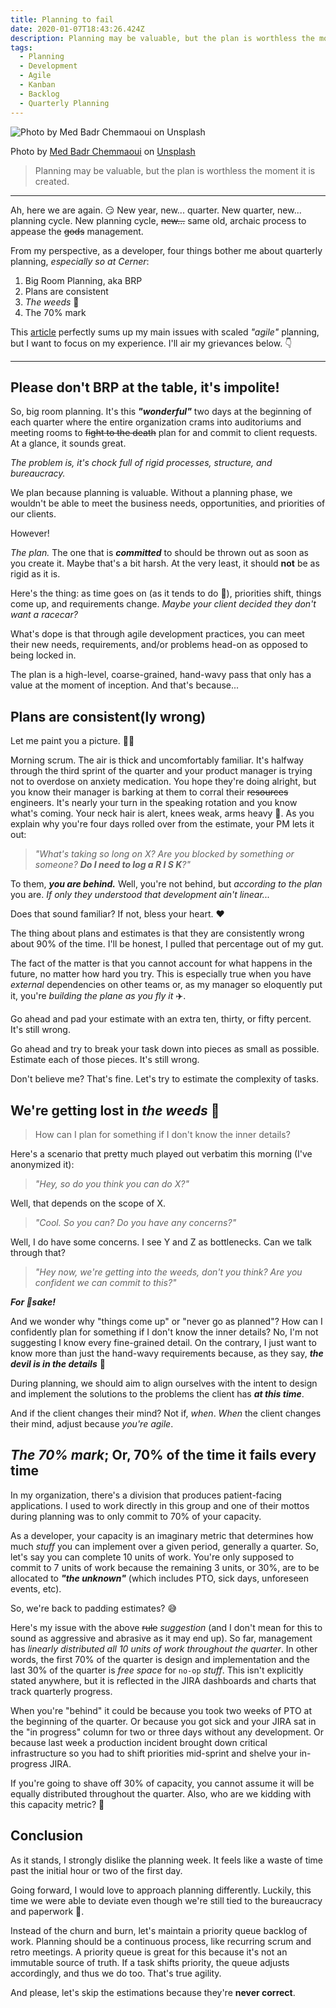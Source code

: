 ```yaml
---
title: Planning to fail
date: 2020-01-07T18:43:26.424Z
description: Planning may be valuable, but the plan is worthless the moment it is created.
tags:
  - Planning
  - Development
  - Agile
  - Kanban
  - Backlog
  - Quarterly Planning
---
```


![Photo by Med Badr Chemmaoui on Unsplash](./hero-image.jpg)

<figcaption>
  Photo by <a href="https://unsplash.com/@medbadrc">Med Badr Chemmaoui</a> on <a href="https://unsplash.com/s/photos/plan">Unsplash</a>
</figcaption>

> Planning may be valuable, but the plan is worthless the moment it is created.

---

Ah, here we are again. 😏
New year, new... quarter.
New quarter, new... planning cycle.
New planning cycle, ~~new...~~ same old, archaic process to appease the ~~gods~~ management.

From my perspective, as a developer, four things bother me about quarterly planning, _especially so at Cerner_:

1. Big Room Planning, aka BRP
2. Plans are consistent
3. _The weeds_ 🌿
4. The 70% mark

This [article](https://productcoalition.com/the-major-problems-with-safe-1e797f7e48f8) perfectly sums up my main issues with scaled _"agile"_ planning, but I want to focus on my experience.
I'll air my grievances below. 👇

---

## Please don't BRP at the table, it's impolite!

So, big room planning.
It's this **_"wonderful"_** two days at the beginning of each quarter where the entire organization crams into auditoriums and meeting rooms to ~~fight to the death~~ plan for and commit to client requests.
At a glance, it sounds great.

_The problem is, it's chock full of rigid processes, structure, and bureaucracy._

We plan because planning is valuable.
Without a planning phase, we wouldn't be able to meet the business needs, opportunities, and priorities of our clients.

However!

_The plan._ The one that is **_committed_** to should be thrown out as soon as you create it.
Maybe that's a bit harsh.
At the very least, it should **not** be as rigid as it is.

Here's the thing: as time goes on (as it tends to do 💅), priorities shift, things come up, and requirements change.
_Maybe your client decided they don't want a racecar?_

What's dope is that through agile development practices, you can meet their new needs, requirements, and/or problems head-on as opposed to being locked in.

The plan is a high-level, coarse-grained, hand-wavy pass that only has a value at the moment of inception.
And that's because...

## Plans are consistent(ly wrong)

Let me paint you a picture. 👨‍🎨

Morning scrum.
The air is thick and uncomfortably familiar.
It's halfway through the third sprint of the quarter and your product manager is trying not to overdose on anxiety medication.
You hope they're doing alright, but you know their manager is barking at them to corral their ~~resources~~ engineers.
It's nearly your turn in the speaking rotation and you know what's coming.
Your neck hair is alert, knees weak, arms heavy 🍝.
As you explain why you're four days rolled over from the estimate, your PM lets it out:

> _"What's taking so long on X? Are you blocked by something or someone? **Do I need to log a R I S K**?"_

To them, **_you are behind._**
Well, you're not behind, but _according to the plan_ you are.
_If only they understood that development ain't linear..._

Does that sound familiar?
If not, bless your heart. ❤️

The thing about plans and estimates is that they are consistently wrong about 90% of the time.
I'll be honest, I pulled that percentage out of my gut.

The fact of the matter is that you cannot account for what happens in the future, no matter how hard you try.
This is especially true when you have _external_ dependencies on other teams or, as my manager so eloquently put it, you're _building the plane as you fly it_ ✈️.

Go ahead and pad your estimate with an extra ten, thirty, or fifty percent.
It's still wrong.

Go ahead and try to break your task down into pieces as small as possible.
Estimate each of those pieces.
It's still wrong.

Don't believe me?
That's fine.
Let's try to estimate the complexity of tasks.

## We're getting lost in _the weeds_ 🌿

> How can I plan for something if I don't know the inner details?

Here's a scenario that pretty much played out verbatim this morning (I've anonymized it):

> _"Hey, so do you think you can do X?"_

Well, that depends on the scope of X.

> _"Cool. So you can? Do you have any concerns?"_

Well, I do have some concerns. I see Y and Z as bottlenecks.
Can we talk through that?

> _"Hey now, we're getting into the weeds, don't you think?
> Are you confident we can commit to this?"_

**_For 🤬sake!_**

And we wonder why "things come up" or "never go as planned"?
How can I confidently plan for something if I don't know the inner details?
No, I'm not suggesting I know every fine-grained detail.
On the contrary, I just want to know more than just the hand-wavy requirements because, as they say, **_the devil is in the details_** 👿

During planning, we should aim to align ourselves with the intent to design and implement the solutions to the problems the client has **_at this time_**.

And if the client changes their mind?
Not if, _when_.
_When_ the client changes their mind, adjust because _you're agile_.

## _The 70% mark_; Or, 70% of the time it fails every time

In my organization, there's a division that produces patient-facing applications.
I used to work directly in this group and one of their mottos during planning was to only commit to 70% of your capacity.

As a developer, your capacity is an imaginary metric that determines how much _stuff_ you can implement over a given period, generally a quarter.
So, let's say you can complete 10 units of work.
You're only supposed to commit to 7 units of work because the remaining 3 units, or 30%, are to be allocated to **_"the unknown"_** (which includes PTO, sick days, unforeseen events, etc).

So, we're back to padding estimates? 😅

Here's my issue with the above ~~rule~~ _suggestion_ (and I don't mean for this to sound as aggressive and abrasive as it may end up).
So far, management has _linearly distributed all 10 units of work throughout the quarter_.
In other words, the first 70% of the quarter is design and implementation and the last 30% of the quarter is _free space_ for `no-op` _stuff_.
This isn't explicitly stated anywhere, but it is reflected in the JIRA dashboards and charts that track quarterly progress.

When you're "behind" it could be because you took two weeks of PTO at the beginning of the quarter.
Or because you got sick and your JIRA sat in the "in progress" column for two or three days without any development.
Or because last week a production incident brought down critical infrastructure so you had to shift priorities mid-sprint and shelve your in-progress JIRA.

If you're going to shave off 30% of capacity, you cannot assume it will be equally distributed throughout the quarter.
Also, who are we kidding with this capacity metric? 🤔

## Conclusion

As it stands, I strongly dislike the planning week.
It feels like a waste of time past the initial hour or two of the first day.

Going forward, I would love to approach planning differently.
Luckily, this time we were able to deviate even though we're still tied to the bureaucracy and paperwork 🤙.

Instead of the churn and burn, let's maintain a priority queue backlog of work.
Planning should be a continuous process, like recurring scrum and retro meetings.
A priority queue is great for this because it's not an immutable source of truth.
If a task shifts priority, the queue adjusts accordingly, and thus we do too.
That's true agility.

And please, let's skip the estimations because they're **never correct**.
